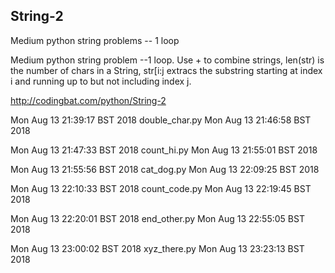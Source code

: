 String-2
---
Medium python string problems -- 1 loop

Medium python string problem --1 loop.
Use + to combine strings, len(str) is the number of chars in a String,
str[i:j extracs the substring starting at index i
and running up to but not including index j.

http://codingbat.com/python/String-2


Mon Aug 13 21:39:17 BST 2018
double_char.py
Mon Aug 13 21:46:58 BST 2018


Mon Aug 13 21:47:33 BST 2018
count_hi.py
Mon Aug 13 21:55:01 BST 2018


Mon Aug 13 21:55:56 BST 2018
cat_dog.py
Mon Aug 13 22:09:25 BST 2018


Mon Aug 13 22:10:33 BST 2018
count_code.py
Mon Aug 13 22:19:45 BST 2018



Mon Aug 13 22:20:01 BST 2018
end_other.py
Mon Aug 13 22:55:05 BST 2018



Mon Aug 13 23:00:02 BST 2018
xyz_there.py
Mon Aug 13 23:23:13 BST 2018





